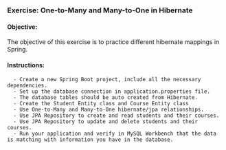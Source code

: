 ### Exercise: One-to-Many and Many-to-One in Hibernate 

#### Objective: 
The objective of this exercise is to practice different hibernate mappings in Spring.

#### Instructions:
      -	Create a new Spring Boot project, include all the necessary dependencies.
      -	Set up the database connection in application.properties file.
      -	The database tables should be auto created from Hibernate.
      -	Create the Student Entity class and Course Entity class
      -	Use One-to-Many and Many-to-One hibernate/jpa relationships.
      -	Use JPA Repository to create and read students and their courses.
      -	Use JPA Repository to update and delete students and their courses.
      -	Run your application and verify in MySQL Workbench that the data is matching with information you have in the database.
